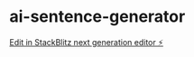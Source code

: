 # ai-sentence-generator

[Edit in StackBlitz next generation editor ⚡️](https://stackblitz.com/~/github.com/jalsmida321/ai-sentence-generator)